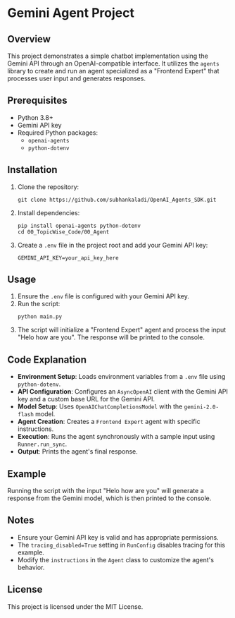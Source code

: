 # Gemini Agent Project

## Overview
This project demonstrates a simple chatbot implementation using the Gemini API through an OpenAI-compatible interface. It utilizes the `agents` library to create and run an agent specialized as a "Frontend Expert" that processes user input and generates responses.

## Prerequisites
- Python 3.8+
- Gemini API key 
- Required Python packages:
  - `openai-agents`
  - `python-dotenv`

## Installation
1. Clone the repository:
   ```
   git clone https://github.com/subhankaladi/OpenAI_Agents_SDK.git
   ```

2. Install dependencies:
   ```
   pip install openai-agents python-dotenv
   cd 00_TopicWise_Code/00_Agent
   ```

3. Create a `.env` file in the project root and add your Gemini API key:
   ```
   GEMINI_API_KEY=your_api_key_here
   ```

## Usage
1. Ensure the `.env` file is configured with your Gemini API key.
2. Run the script:
   ```
   python main.py
   ```
3. The script will initialize a "Frontend Expert" agent and process the input "Helo how are you". The response will be printed to the console.

## Code Explanation
- **Environment Setup**: Loads environment variables from a `.env` file using `python-dotenv`.
- **API Configuration**: Configures an `AsyncOpenAI` client with the Gemini API key and a custom base URL for the Gemini API.
- **Model Setup**: Uses `OpenAIChatCompletionsModel` with the `gemini-2.0-flash` model.
- **Agent Creation**: Creates a `Frontend Expert` agent with specific instructions.
- **Execution**: Runs the agent synchronously with a sample input using `Runner.run_sync`.
- **Output**: Prints the agent's final response.

## Example
Running the script with the input "Helo how are you" will generate a response from the Gemini model, which is then printed to the console.

## Notes
- Ensure your Gemini API key is valid and has appropriate permissions.
- The `tracing_disabled=True` setting in `RunConfig` disables tracing for this example.
- Modify the `instructions` in the `Agent` class to customize the agent's behavior.

## License
This project is licensed under the MIT License.
